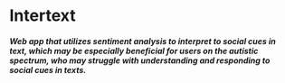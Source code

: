 # Intertext
<h5> Web app that utilizes sentiment analysis to interpret to social cues in text, which may be especially beneficial for users on the autistic spectrum, who may struggle with understanding and responding to social cues in texts.<h5>
